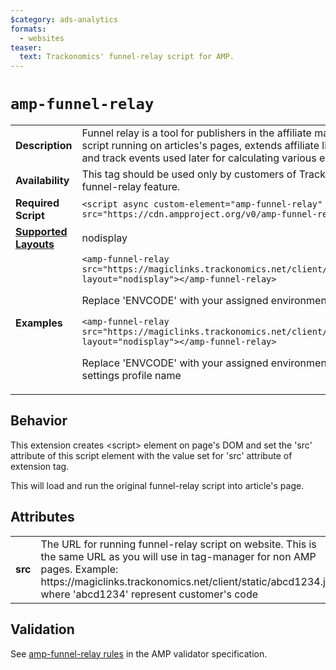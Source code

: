 ```yaml
---
$category: ads-analytics
formats:
  - websites
teaser:
  text: Trackonomics' funnel-relay script for AMP.
---
```

<!--
Copyright 2019 The AMP HTML Authors. All Rights Reserved.

Licensed under the Apache License, Version 2.0 (the "License");
you may not use this file except in compliance with the License.
You may obtain a copy of the License at

      http://www.apache.org/licenses/LICENSE-2.0

Unless required by applicable law or agreed to in writing, software
distributed under the License is distributed on an "AS-IS" BASIS,
WITHOUT WARRANTIES OR CONDITIONS OF ANY KIND, either express or implied.
See the License for the specific language governing permissions and
limitations under the License. 
-->

# `amp-funnel-relay`

<table>
  <tr>
    <td width="40%"><strong>Description</strong></td>
    <td>Funnel relay is a tool for publishers in the affiliate market. The tool involve a script running on articles's pages, extends affiliate links wit extra information and track events used later for calculating various e-commerce measurments.   </td>
  </tr>
  <tr>
    <td width="40%"><strong>Availability</strong></td>
    <td>This tag should be used only by customers of Trackonomics LTD with access to funnel-relay feature.</td>
  </tr>
  <tr>
    <td width="40%"><strong>Required Script</strong></td>
    <td><code>&lt;script async custom-element="amp-funnel-relay" src="https://cdn.ampproject.org/v0/amp-funnel-relay-0.1.js">&lt;/script></code></td>
  </tr>
  <tr>
    <td class="col-fourty"><strong><a href="https://www.ampproject.org/docs/guides/responsive/control_layout.html">Supported Layouts</a></strong></td>
    <td>nodisplay</td>
  </tr>
  <tr>
    <td width="40%"><strong>Examples</strong></td>
    <td>
     <code>&lt;amp-funnel-relay src="https://magiclinks.trackonomics.net/client/static/ENVCODE.js" layout="nodisplay"&gt;&lt;/amp-funnel-relay&gt;</code>
     <p></p>
     <p>Replace 'ENVCODE' with your assigned environment code</p>
     <p></p>
     <code>&lt;amp-funnel-relay src="https://magiclinks.trackonomics.net/client/static/ENVCODE_PROFILE.js" layout="nodisplay"&gt;&lt;/amp-funnel-relay&gt;</code>
     <p></p>
     <p>Replace 'ENVCODE' with your assigned environment code and PROFILE with settings profile name</p>
    </td>
  </tr>
</table>

## Behavior

This extension creates &lt;script&gt; element on page's DOM and set the 'src' attribute of this script element with the value set for 'src' attribute of extension tag.
</p>
This will load and run the original funnel-relay script into article's page.     

## Attributes

<table>
  <tr>
    <td width="40%"><strong>src</strong></td>
    <td>
    The URL for running funnel-relay script on website. This is the same URL as you will use in tag-manager for non AMP pages.
     Example: https://magiclinks.trackonomics.net/client/static/abcd1234.js where 'abcd1234' represent customer's code
     </td>
  </tr>
</table>

## Validation
See [amp-funnel-relay rules](https://github.com/ampproject/amphtml/blob/master/extensions/amp-funnel-relay/validator-amp-funnel-relay.protoascii) in the AMP validator specification.
